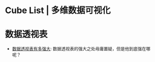 # Cube List | 多维数据可视化

# 数据透视表

- [数据透视表有多强大](https://www.zhihu.com/question/28048089/answer/742720983): 数据透视表的强大之处毋庸置疑，但是他到底强在哪呢？